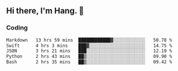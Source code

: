 ## Hi there, I'm Hang. 👋

### Coding

<!--START_SECTION:waka-->

```txt
Markdown   13 hrs 59 mins  ████████████▓░░░░░░░░░░░░   50.78 %
Swift      4 hrs 3 mins    ███▓░░░░░░░░░░░░░░░░░░░░░   14.75 %
JSON       3 hrs 21 mins   ███░░░░░░░░░░░░░░░░░░░░░░   12.19 %
Python     2 hrs 43 mins   ██▒░░░░░░░░░░░░░░░░░░░░░░   09.90 %
Bash       2 hrs 35 mins   ██▒░░░░░░░░░░░░░░░░░░░░░░   09.42 %
```

<!--END_SECTION:waka-->
